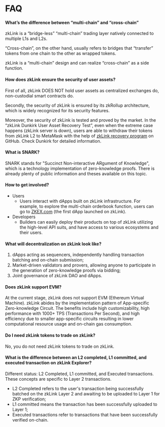 # FAQ

#### What’s the difference between “multi-chain” and “cross-chain”

zkLink is a “bridge-less” “multi-chain” trading layer natively connected to multiple L1s and L2s.

“Cross-chain”, on the other hand, usually refers to bridges that “transfer” tokens from one chain to the other as wrapped tokens.

zkLink is a “multi-chain” design and can realize “cross-chain” as a side function.

#### How does zkLink ensure the security of user assets?

First of all, zkLink DOES NOT hold user assets as centralized exchanges do, non-custodial smart contracts do.

Secondly, the security of zkLink is ensured by its zkRollup architecture, which is widely recognized for its security features.

Moreover, the security of zkLink is tested and proved by the market. In the “zkLink Dunkirk User Asset Recovery Test”, even when the extreme case happens (zkLink server is down), users are able to withdraw their tokens from zkLink L2 to MetaMask with the help of [zkLink recovery program](https://github.com/zkLinkProtocol/recover\_state\_server) on GitHub. Check Dunkirk for detailed information.

#### What is SNARK?

SNARK stands for "Succinct Non-interactive ARgument of Knowledge", which is a technology implementation of zero-knowledge proofs. There is already plenty of public information and theses available on this topic.

#### How to get involved?

* Users
  * Users interact with dApps built on zkLink infrastructure. For example, to explore the multi-chain orderbook function, users can go to [ZKEX.com](http://zkex.com) (the first dApp launched on zkLink).
* Developers
  * Builders can easily deploy their products on top of zkLink utilizing the high-level API suits, and have access to various ecosystems and their users.

#### What will decentralization on zkLink look like?

1. dApps acting as sequencers, independently handling transaction batching and on-chain submission;
2. Market-driven validators and provers, allowing anyone to participate in the generation of zero-knowledge proofs via bidding;
3. Joint governance of zkLink DAO and dApps.

#### Does zkLink support EVM?

At the current stage, zkLink does not support EVM (Ethereum Virtual Machine). zkLink abides by the implementation pattern of App-specific Zero-knowledge Circuit. The benefits include high customizability, high performance with 1000+ TPS (Transactions Per Second), and high efficiency due to smaller app-specific circuits resulting in lower computational resource usage and on-chain gas consumption.

#### Do I need zkLink tokens to trade on zkLink?

No, you do not need zkLink tokens to trade on zkLink.

#### What is the difference between an L2 completed, L1 committed, and executed transaction on zkLink Explorer?

Different status: L2 Completed, L1 committed, and Executed transactions. These concepts are specific to Layer 2 transactions.&#x20;

* L2 Completed refers to the user's transaction being successfully batched on the zkLink Layer 2 and awaiting to be uploaded to Layer 1 for ZKP verification;
* L1 committed means the transaction has been successfully uploaded to Layer 1;
* Executed transactions refer to transactions that have been successfully verified on-chain.

####
